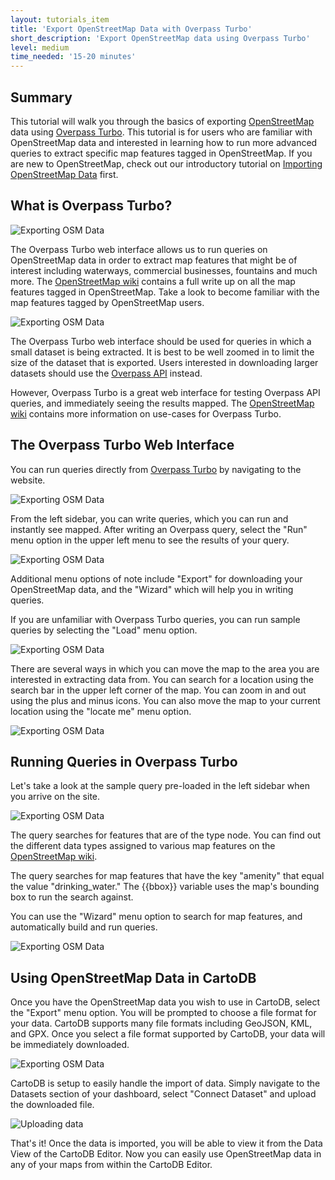 ```yaml
---
layout: tutorials_item
title: 'Export OpenStreetMap Data with Overpass Turbo'
short_description: 'Export OpenStreetMap data using Overpass Turbo'
level: medium
time_needed: '15-20 minutes'
---
```


## Summary
This tutorial will walk you through the basics of exporting [OpenStreetMap](http://www.openstreetmap.org/) data using [Overpass Turbo](http://overpass-turbo.eu/). This tutorial is for users who are familiar with OpenStreetMap data and interested in learning how to run more advanced queries to extract specific map features tagged in OpenStreetMap. If you are new to OpenStreetMap, check out our introductory tutorial on [Importing OpenStreetMap Data](http://docs.cartodb.com/tutorials/osm.html) first.

## What is Overpass Turbo?
<p class="wrap-border"><img src="{{ '/img/layout/tutorials/overpassturbo/img1.png' | prepend: site.baseurl }}" alt="Exporting OSM Data" /></p>

The Overpass Turbo web interface allows us to run queries on OpenStreetMap data in order to extract map features that might be of interest including waterways, commercial businesses, fountains and much more. The [OpenStreetMap wiki](http://wiki.openstreetmap.org/wiki/Map_Features) contains a full write up on all the map features tagged in OpenStreetMap. Take a look to become familiar with the map features tagged by OpenStreetMap users.

<p class="wrap-border"><img src="{{ '/img/layout/tutorials/overpassturbo/img2.png' | prepend: site.baseurl }}" alt="Exporting OSM Data" /></p>

The Overpass Turbo web interface should be used for queries in which a small dataset is being extracted. It is best to be well zoomed in to limit the size of the dataset that is exported. Users interested in downloading larger datasets should use the [Overpass API](http://wiki.openstreetmap.org/wiki/Overpass_API) instead.

However, Overpass Turbo is a great web interface for testing Overpass API queries, and immediately seeing the results mapped. The [OpenStreetMap wiki](http://wiki.openstreetmap.org/wiki/Overpass_turbo) contains more information on use-cases for Overpass Turbo.

## The Overpass Turbo Web Interface
You can run queries directly from [Overpass Turbo](http://overpass-turbo.eu/) by navigating to the website.   

<p class="wrap-border"><img src="{{ '/img/layout/tutorials/overpassturbo/img1.png' | prepend: site.baseurl }}" alt="Exporting OSM Data" /></p>

From the left sidebar, you can write queries, which you can run and instantly see mapped. After writing an Overpass query, select the "Run" menu option in the upper left menu to see the results of your query. 

<p class="wrap-border"><img src="{{ '/img/layout/tutorials/overpassturbo/img3.png' | prepend: site.baseurl }}" alt="Exporting OSM Data" /></p>

Additional menu options of note include "Export" for downloading your OpenStreetMap data, and the "Wizard" which will help you in writing queries. 

If you are unfamiliar with Overpass Turbo queries, you can run sample queries by selecting the "Load" menu option. 

<p class="wrap-border"><img src="{{ '/img/layout/tutorials/overpassturbo/img4.png' | prepend: site.baseurl }}" alt="Exporting OSM Data" /></p>

There are several ways in which you can move the map to the area you are interested in extracting data from. You can search for a location using the search bar in the upper left corner of the map. You can zoom in and out using the plus and minus icons. You can also move the map to your current location using the "locate me" menu option.

<p class="wrap-border"><img src="{{ '/img/layout/tutorials/overpassturbo/img5.png' | prepend: site.baseurl }}" alt="Exporting OSM Data" /></p>

## Running Queries in Overpass Turbo
Let's take a look at the sample query pre-loaded in the left sidebar when you arrive on the site. 

<p class="wrap-border"><img src="{{ '/img/layout/tutorials/overpassturbo/img6.png' | prepend: site.baseurl }}" alt="Exporting OSM Data" /></p>

The query searches for features that are of the type node. You can find out the different data types assigned to various map features on the [OpenStreetMap wiki](http://wiki.openstreetmap.org/wiki/Map_Features). 

The query searches for map features that have the key "amenity" that equal the value "drinking_water." The {{bbox}} variable uses the map's bounding box to run the search against.

You can use the "Wizard" menu option to search for map features, and automatically build and run queries. 

<p class="wrap-border"><img src="{{ '/img/layout/tutorials/overpassturbo/img7.png' | prepend: site.baseurl }}" alt="Exporting OSM Data" /></p>

## Using OpenStreetMap Data in CartoDB
Once you have the OpenStreetMap data you wish to use in CartoDB, select the "Export" menu option. You will be prompted to choose a file format for your data. CartoDB supports many file formats including GeoJSON, KML, and GPX. Once you select a file format supported by CartoDB, your data will be immediately downloaded.

<p class="wrap-border"><img src="{{ '/img/layout/tutorials/overpassturbo/img8.png' | prepend: site.baseurl }}" alt="Exporting OSM Data" /></p>

CartoDB is setup to easily handle the import of data. Simply navigate to the Datasets section of your dashboard, select "Connect Dataset" and upload the downloaded file.

<p class="wrap-border"><img src="{{ '/img/layout/tutorials/osm/img2.png' | prepend: site.baseurl }}" alt="Uploading data" /></p>

That's it! Once the data is imported, you will be able to view it from the Data View of the CartoDB Editor. Now you can easily use OpenStreetMap data in any of your maps from within the CartoDB Editor.

